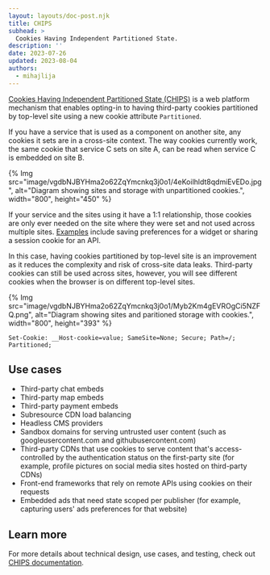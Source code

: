 ```yaml
---
layout: layouts/doc-post.njk
title: CHIPS
subhead: >
  Cookies Having Independent Partitioned State.
description: ''
date: 2023-07-26
updated: 2023-08-04
authors:
  - mihajlija
---
```


[Cookies Having Independent Partitioned State (CHIPS)](/docs/privacy-sandbox/chips/) is a web platform mechanism that enables opting-in to having third-party cookies partitioned by top-level site using a new cookie attribute `Partitioned`.

If you have a service that is used as a component on another site, any cookies it sets are in a cross-site context. The way cookies currently work, the same cookie that service C sets on site A, can be read when service C is embedded on site B.

{% Img src="image/vgdbNJBYHma2o62ZqYmcnkq3j0o1/4eKoilhldt8qdmiEvEDo.jpg", alt="Diagram showing sites and storage with unpartitioned cookies.", width="800", height="450" %}

If your service and the sites using it have a 1:1 relationship, those cookies are only ever needed on the site where they were set and not used across multiple sites. [Examples](/docs/privacy-sandbox/chips/#use-cases) include saving preferences for a widget or sharing a session cookie for an API.

In this case, having cookies partitioned by top-level site is an improvement as it reduces the complexity and risk of cross-site data leaks. Third-party cookies can still be used across sites, however, you will see different cookies when the browser is on different top-level sites.

{% Img src="image/vgdbNJBYHma2o62ZqYmcnkq3j0o1/Myb2Km4gEVROgCi5NZFQ.png", alt="Diagram showing sites and paritioned storage with cookies.", width="800", height="393" %}

```text
Set-Cookie: __Host-cookie=value; SameSite=None; Secure; Path=/; Partitioned;
```
## Use cases 

- Third-party chat embeds
- Third-party map embeds
- Third-party payment embeds
- Subresource CDN load balancing
- Headless CMS providers
- Sandbox domains for serving untrusted user content (such as googleusercontent.com and githubusercontent.com)
- Third-party CDNs that use cookies to serve content that's access-controlled by the authentication status on the first-party site (for example, profile pictures on social media sites hosted on third-party CDNs)
- Front-end frameworks that rely on remote APIs using cookies on their requests
- Embedded ads that need state scoped per publisher (for example, capturing users' ads preferences for that website)
## Learn more

For more details about technical design, use cases, and testing, check out [CHIPS documentation](/docs/privacy-sandbox/chips/).
